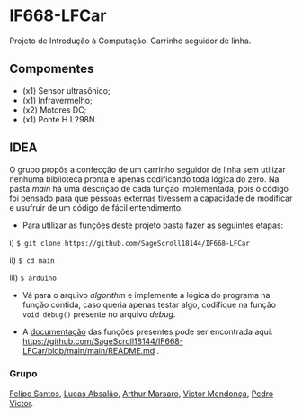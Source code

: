 # IF668-LFCar
Projeto de Introdução à Computação. Carrinho seguidor de linha.

## Compomentes

- (x1) Sensor ultrasônico;
- (x1) Infravermelho;
- (x2) Motores DC;
- (x1) Ponte H L298N.

## IDEA
O grupo propôs a confecção de um carrinho seguidor de linha sem utilizar nenhuma biblioteca pronta e apenas codificando toda lógica do zero. 
Na pasta _main_ há uma descrição de cada função implementada, pois o código foi pensado para que pessoas externas tivessem a capacidade de modificar e usufruir de um código de fácil entendimento.

- Para utilizar as funções deste projeto basta fazer as seguintes etapas:

i) ``` $ git clone https://github.com/SageScroll18144/IF668-LFCar ```


ii) ``` $ cd main ```


iii) ``` $ arduino ```

- Vá para o arquivo _algorithm_ e implemente a lógica do programa na função contida, caso queria apenas testar algo, codifique na função ``` void debug() ``` presente no arquivo _debug_.

- A [documentação](https://github.com/SageScroll18144/IF668-LFCar/blob/main/main/README.md) das funções presentes pode ser encontrada aqui: https://github.com/SageScroll18144/IF668-LFCar/blob/main/main/README.md .

### Grupo

[Felipe Santos](https://github.com/SageScroll18144), [Lucas Absalão](https://github.com/LightAsh04), [Arthur Marsaro](https://github.com/arthurmarsar0), [Victor Mendonça](https://github.com/Mend25), [Pedro Victor](https://github.com/xupenio04).
